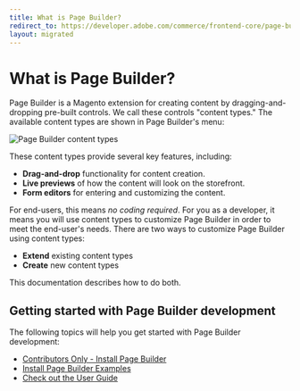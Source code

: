 ```yaml
---
title: What is Page Builder?
redirect_to: https://developer.adobe.com/commerce/frontend-core/page-builder/
layout: migrated
---
```


# What is Page Builder?

Page Builder is a Magento extension for creating content by dragging-and-dropping pre-built controls.
We call these controls "content types." The available content types are shown in Page Builder's menu:

![Page Builder content types](images/pagebuilder-content-types.png)

These content types provide several key features, including:

-  **Drag-and-drop** functionality for content creation.
-  **Live previews** of how the content will look on the storefront.
-  **Form editors** for entering and customizing the content.

For end-users, this means _no coding required_. For you as a developer, it means you will use content types to customize Page Builder in order to meet the end-user's needs. There are two ways to customize Page Builder using content types:

-  **Extend** existing content types
-  **Create** new content types

This documentation describes how to do both.

## Getting started with Page Builder development

The following topics will help you get started with Page Builder development:

-  [Contributors Only - Install Page Builder](contributors.md)
-  [Install Page Builder Examples](pagebuilder-examples.md)
-  [Check out the User Guide](https://docs.magento.com/m2/ee/user_guide/cms/page-builder.html)
